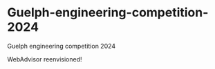 # Guelph-engineering-competition-2024
Guelph engineering competition 2024


WebAdvisor reenvisioned!
